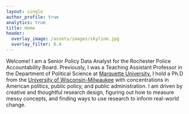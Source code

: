 ```yaml
---
layout: single
author_profile: true
analytics: true
title: Home
header:
  overlay_image: /assets/images/skyline.jpg
  overlay_filter: 0.4
---	
```

  
Welcome! I am a Senior Policy Data Analyst for the Rochester Police Accountability Board. Previously, I was a Teaching Assistant Professor in the Department of Political Science at [Marquette University.](https://marquette.edu) I hold a Ph.D from the <a href="https://uwm.edu/political-science/">University of Wisconsin-Milwaukee</a> with concentrations in American politics, public policy, and public administration. I am driven by creative and thoughtful research design, figuring out how to measure messy concepts, and finding ways to use research to inform real-world change.
